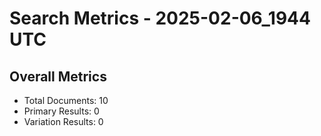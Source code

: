 # Search Metrics - 2025-02-06_1944 UTC

## Overall Metrics
- Total Documents: 10
- Primary Results: 0
- Variation Results: 0
